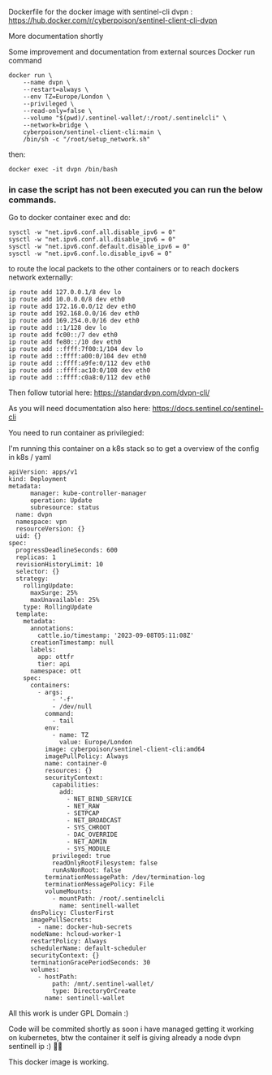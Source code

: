 Dockerfile for the docker image with sentinel-cli dvpn : [https://hub.docker.com/r/cyberpoison/sentinel-client-cli-dvpn
](https://hub.docker.com/r/cyberpoison/sentinel-client-cli-dvpn)

More documentation shortly

Some improvement and documentation from external sources
Docker run command
```
docker run \
    --name dvpn \
    --restart=always \
    --env TZ=Europe/London \
    --privileged \
    --read-only=false \
    --volume "$(pwd)/.sentinel-wallet/:/root/.sentinelcli" \
    --network=bridge \
    cyberpoison/sentinel-client-cli:main \
    /bin/sh -c "/root/setup_network.sh"
```
then:
```
docker exec -it dvpn /bin/bash
```

### in case the script has not been executed you can run the below commands.
 
Go to docker container exec and do:
```
sysctl -w "net.ipv6.conf.all.disable_ipv6 = 0"
sysctl -w "net.ipv6.conf.all.disable_ipv6 = 0"
sysctl -w "net.ipv6.conf.default.disable_ipv6 = 0"
sysctl -w "net.ipv6.conf.lo.disable_ipv6 = 0"
```
to route the local packets to the other containers or to reach dockers network externally:
```
ip route add 127.0.0.1/8 dev lo
ip route add 10.0.0.0/8 dev eth0
ip route add 172.16.0.0/12 dev eth0
ip route add 192.168.0.0/16 dev eth0
ip route add 169.254.0.0/16 dev eth0
ip route add ::1/128 dev lo
ip route add fc00::/7 dev eth0
ip route add fe80::/10 dev eth0
ip route add ::ffff:7f00:1/104 dev lo
ip route add ::ffff:a00:0/104 dev eth0
ip route add ::ffff:a9fe:0/112 dev eth0
ip route add ::ffff:ac10:0/108 dev eth0
ip route add ::ffff:c0a8:0/112 dev eth0
```

Then follow tutorial here: https://standardvpn.com/dvpn-cli/

As you will need documentation also here: https://docs.sentinel.co/sentinel-cli

You need to run container as privilegied:

I'm running this container on a k8s stack so to get a overview of the config in k8s / yaml 
```
apiVersion: apps/v1
kind: Deployment
metadata:
      manager: kube-controller-manager
      operation: Update
      subresource: status
  name: dvpn
  namespace: vpn
  resourceVersion: {}
  uid: {}
spec:
  progressDeadlineSeconds: 600
  replicas: 1
  revisionHistoryLimit: 10
  selector: {}
  strategy:
    rollingUpdate:
      maxSurge: 25%
      maxUnavailable: 25%
    type: RollingUpdate
  template:
    metadata:
      annotations:
        cattle.io/timestamp: '2023-09-08T05:11:08Z'
      creationTimestamp: null
      labels:
        app: ottfr
        tier: api
      namespace: ott
    spec:
      containers:
        - args:
            - '-f'
            - /dev/null
          command:
            - tail
          env:
            - name: TZ
              value: Europe/London
          image: cyberpoison/sentinel-client-cli:amd64
          imagePullPolicy: Always
          name: container-0
          resources: {}
          securityContext:
            capabilities:
              add:
                - NET_BIND_SERVICE
                - NET_RAW
                - SETPCAP
                - NET_BROADCAST
                - SYS_CHROOT
                - DAC_OVERRIDE
                - NET_ADMIN
                - SYS_MODULE
            privileged: true
            readOnlyRootFilesystem: false
            runAsNonRoot: false
          terminationMessagePath: /dev/termination-log
          terminationMessagePolicy: File
          volumeMounts:
            - mountPath: /root/.sentinelcli
              name: sentinell-wallet
      dnsPolicy: ClusterFirst
      imagePullSecrets:
        - name: docker-hub-secrets
      nodeName: hcloud-worker-1
      restartPolicy: Always
      schedulerName: default-scheduler
      securityContext: {}
      terminationGracePeriodSeconds: 30
      volumes:
        - hostPath:
            path: /mnt/.sentinel-wallet/
            type: DirectoryOrCreate
          name: sentinell-wallet
```

All this work is under GPL Domain :) 

Code will be commited shortly as soon i have managed getting it working on kubernetes, btw the container it self is giving already a node dvpn sentinell ip :) 🚀🚀

This docker image is working.
